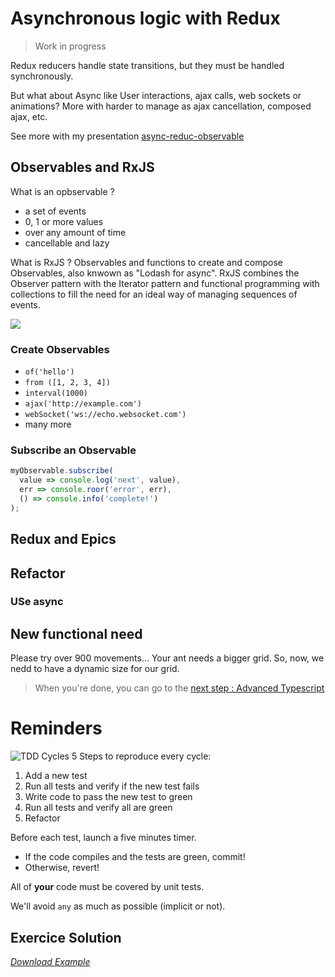 # Asynchronous logic with Redux
> Work in progress

Redux reducers handle state transitions, but they must be 
handled synchronously.

But what about Async like User interactions, ajax calls, web sockets or animations?
More with harder to manage as ajax cancellation, composed ajax, etc.

See more with my presentation [async-reduc-observable](https://github.com/Bogala/async-redux-observable)

## Observables and RxJS
What is an opbservable ?
* a set of events
* 0, 1 or more values
* over any amount of time
* cancellable and lazy

What is RxJS ? Observables and functions to create and compose Observables, also knwown as "Lodash for async".
RxJS combines the Observer pattern with the Iterator pattern and functional programming with collections to fill the need for an ideal way of managing sequences of events.

![](http://reactivex.io/assets/operators/legend.png)

### Create Observables
* `of('hello')`
* `from ([1, 2, 3, 4])`
* `interval(1000)`
* `ajax('http://example.com')`
* `webSocket('ws://echo.websocket.com')`
* many more

### Subscribe an Observable
``` js
myObservable.subscribe(
  value => console.log('next', value),
  err => console.roor('error', err),
  () => console.info('complete!')
);
``` 


## Redux and Epics

## Refactor
### USe async

## New functional need
Please try over 900 movements... Your ant needs a bigger grid.
So, now, we nedd to have a dynamic size for our grid.


> When you're done, you can go to the [next step : Advanced Typescript](./STEP_6.md)

# Reminders
![TDD Cycles](https://upload.wikimedia.org/wikipedia/commons/0/0b/TDD_Global_Lifecycle.png)
5 Steps to reproduce every cycle:
1. Add a new test
1. Run all tests and verify if the new test fails
1. Write code to pass the new test to green
1. Run all tests and verify all are green
1. Refactor

Before each test, launch a five minutes timer.
* If the code compiles and the tests are green, commit!
* Otherwise, revert!

All of __your__ code must be covered by unit tests.

We'll avoid `any` as much as possible (implicit or not).

## Exercice Solution
[_Download Example_](https://github.com/Bogala/langton-ant-dojo/archive/step5.zip)
